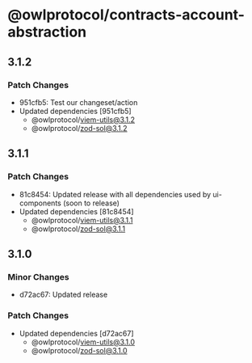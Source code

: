 # @owlprotocol/contracts-account-abstraction

## 3.1.2

### Patch Changes

-   951cfb5: Test our changeset/action
-   Updated dependencies [951cfb5]
    -   @owlprotocol/viem-utils@3.1.2
    -   @owlprotocol/zod-sol@3.1.2

## 3.1.1

### Patch Changes

-   81c8454: Updated release with all dependencies used by ui-components (soon to release)
-   Updated dependencies [81c8454]
    -   @owlprotocol/viem-utils@3.1.1
    -   @owlprotocol/zod-sol@3.1.1

## 3.1.0

### Minor Changes

-   d72ac67: Updated release

### Patch Changes

-   Updated dependencies [d72ac67]
    -   @owlprotocol/viem-utils@3.1.0
    -   @owlprotocol/zod-sol@3.1.0
